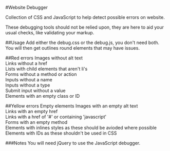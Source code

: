 #Website Debugger

Collection of CSS and JavaScript to help detect possible errors on website.

These debugging tools should not be relied upon, they are here to aid your usual checks, like validating your markup.

##Usage
Add either the debug.css or the debug.js, you don't need both. You will then get outlines round elements that may have issues.

##Red errors
Images without alt text  
Links without a href  
Lists with child elements that aren't li's  
Forms without a method or action  
Inputs without a name  
Inputs without a type  
Submit input without a value  
Elements with an empty class or ID

##Yellow errors
Empty elements 
Images with an empty alt text  
Links with an empty href  
Links with a href of '#' or containing 'javascript'  
Forms with an empty method  
Elements with inlines styles as these should be avioded where possible  
Elements with IDs as these shouldn't be used in CSS

###Notes
You will need jQuery to use the JavaScript debugger.